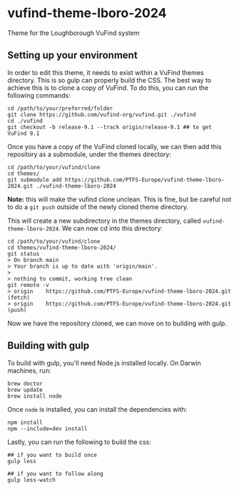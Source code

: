 # vufind-theme-lboro-2024
Theme for the Loughborough VuFind system

## Setting up your environment
In order to edit this theme, it needs to exist within a VuFind themes directory. This is so gulp can properly build the CSS.
The best way to achieve this is to clone a copy of VuFind. To do this, you can run the following commands:
```
cd /path/to/your/preferred/folder
git clone https://github.com/vufind-org/vufind.git ./vufind
cd ./vufind
git checkout -b release-9.1 --track origin/release-9.1 ## to get VuFind 9.1
```

Once you have a copy of the VuFind cloned locally, we can then add this repository as a submodule, under the themes directory:
```
cd /path/to/your/vufind/clone
cd themes/
git submodule add https://github.com/PTFS-Europe/vufind-theme-lboro-2024.git ./vufind-theme-lboro-2024
```
**Note:** this will make the vufind clone unclean. This is fine, but be careful not to do a `git push` outside of the newly cloned theme directory.

This will create a new subdirectory in the themes directory, called `vufind-theme-lboro-2024`. We can now cd into this directory:
```
cd /path/to/your/vufind/clone
cd themes/vufind-theme-lboro-2024/
git status
> On branch main
> Your branch is up to date with 'origin/main'.
> 
> nothing to commit, working tree clean
git remote -v
> origin	https://github.com/PTFS-Europe/vufind-theme-lboro-2024.git (fetch)
> origin	https://github.com/PTFS-Europe/vufind-theme-lboro-2024.git (push)
```

Now we have the repository cloned, we can move on to building with gulp.

## Building with gulp
To build with gulp, you'll need Node.js installed locally. On Darwin machines, run:
```
brew doctor
brew update
brew install node
```

Once `node` is installed, you can install the dependencies with:
```
npm install
npm --include=dev install
```

Lastly, you can run the following to build the css:
```
## if you want to build once
gulp less

## if you want to follow along
gulp less-watch
```
